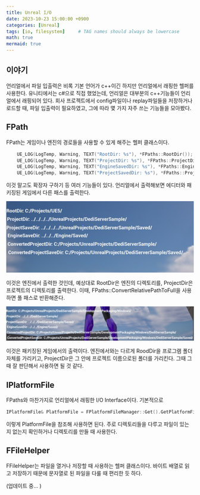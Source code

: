 ```yaml
---
title: Unreal I/O
date: 2023-10-23 15:00:00 +0900
categories: [Unreal]
tags: [io, filesystem]     # TAG names should always be lowercase
math: true
mermaid: true
---
```

## 이야기
언리얼에서 파일 입출력은 비록 기본 언어가 c++이긴 하지만 언리얼에서 래핑한 헬퍼를 사용한다. 유니티에서는 c#으로 직접 했었는데, 언리얼은 대부분의 c++기능들이 언리얼에서 래핑되어 있다. 회사 프로젝트에서 config파일이나 replay파일들을 저장하거나 로드할 때, 파일 입출력이 필요하였고, 그에 따라 몇 가지 자주 쓰는 기능들을 모아봤다.

## FPath
FPath는 게임이나 엔진의 경로들을 사용할 수 있게 해주는 헬퍼 클래스이다.

```cpp
 	UE_LOG(LogTemp, Warning, TEXT("RootDir: %s"), *FPaths::RootDir());
	UE_LOG(LogTemp, Warning, TEXT("ProjectDir: %s"), *FPaths::ProjectDir());
	UE_LOG(LogTemp, Warning, TEXT("EngineSavedDir: %s"), *FPaths::EngineSavedDir());
	UE_LOG(LogTemp, Warning, TEXT("ProjectSavedDir: %s"), *FPaths::ProjectSavedDir());
```

이것 말고도 확장자 구하기 등 여러 기능들이 있다. 언리얼에서 출력해보면 에디터와 패키징된 게임에서 다른 패스를 출력한다.

![Untitled](/assets/UnrealIO/InEngine.png)

이것은 엔진에서 출력한 것인데, 예상대로 RootDir은 엔진의 디렉토리를, ProjectDir은 프로젝트의 디렉토리를 출력한다. 이때, FPaths::ConvertRelativePathToFull을 사용하면 풀 패스로 반환해준다.

![Untitled](/assets/UnrealIO/InPackaging.png)

이것은 패키징된 게임에서의 출력이다. 엔진에서와는 다르게 RoodDir을 프로그램 폴더 자체를 가리키고, ProjectDir은 그 안에 프로젝트 이름으로된 폴더를 가리킨다. 그때 그때 잘 판단해서 사용하면 될 것 같다.

## IPlatformFile

FPaths와 마찬가지로 언리얼에서 래핑한 I/O Interface이다. 기본적으로

```cpp
IPlatformFile& PlatformFile = FPlatformFileManager::Get().GetPlatformFile();
```

이렇게 PlatformFile을 참조해 사용하면 된다. 주로 디렉토리들을 다루고 파일이 있는지 없는지 확인하거나 디렉토리를 만들 때 사용한다.

## FFileHelper

FFileHelper는 파일을 열거나 저장할 때 사용하는 헬퍼 클래스이다. 바이트 배열로 읽고 저장하기 때문에 문자열로 된 파일을 다룰 때 편리한 듯 하다.

(업데이트 중… )
